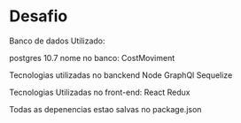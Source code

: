 # Desafio

Banco de dados Utilizado: 

postgres 10.7
nome no banco: CostMoviment

Tecnologias utilizadas no banckend
Node
GraphQl
Sequelize

Tecnologias Utilizadas no front-end:
React
Redux

Todas as depenencias estao salvas no package.json

